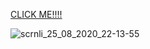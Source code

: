 [CLICK ME!!!!](https://formvalidator7js.netlify.app/)


![scrnli_25_08_2020_22-13-55](https://user-images.githubusercontent.com/61590245/91203064-4cb32500-e720-11ea-9ae8-2d80060dbeee.png)


